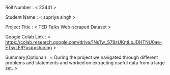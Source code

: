 Roll Number       :   < 23441 >

Student Name      :   < supriya singh >

Project Title     :   < TED Talks Web-scraped Dataset  >

Google Colab Link :   < https://colab.research.google.com/drive/1NsTw_S79zUKntLbJDHTNU0ae-ETsvLF9?usp=sharing >

Summary(Optional) :   < During the project we navigated through different problems and statements and worked on extracting useful data from a large set. >
